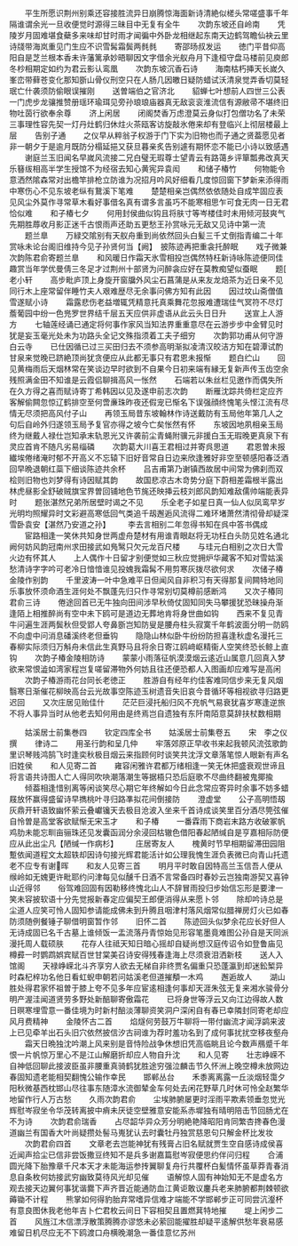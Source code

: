<!-- { "loadSidebar": true } -->
　　平生所愿识荆州别乘还容接胜流异日崩腾惊海面新诗清絶似槎头常嗟盛事千年隔谁谓余光一旦收便觉时源得三昧目中无复有全牛
　　次韵东坡还自岭南
　　凭陵岁月固难堪食蘗多来味却甘时雨才闻徧中外卧龙相继起东南天边鹤驾瞻仙袂云里诗牋带海岚重见门生应不识雪髯霜鬓两毵毵
　　寄邵旸叔发运
　　徳门平昔仰高阳自是芝兰根本香未许藩篱承妙晤聊因文字借余光舣舟月下逢桓守盘马楼前见庾郎冬杪相期定如约为君云影认鸾凰
　　次韵东坡沉香石诗
　　海南枯朽挿天长嵗久峯峦带藓苍变化那知斵山骨仪刑空只在人肠几因皦日疑防蜡试沃清泉觉弄香切莫轻珉亡什袭须防偷眼误摧刚
　　送曽端伯之官济北
　　貂蝉七叶想前人四世三公表一门虎步龙骧推赞册瑶环瑜珥见旁孙琅琅庙器真无敌衮衮淮流信有源敝帚不堪终旧物吐茵行欲奉余尊
　　济上闲居
　　闭阁焚香万虑澄莫云身似打包僧功名了未荣三事理性容先契一灯丹灶鹤归休炷火茶瓯客访旋敲氷倦来却有登临兴上彻层楼最上层
　　告别子通
　　之仪早从粹翁子权游于门下实为旧物也而子通之贤葢愿见者非一朝夕于是逾月既防分榻延挹又获旦暮亲炙告别遽有期怀恋不能已小诗以致感遇
　　谢庭兰玉旧闻名早嵗风流接二兄白璧无瑕尊士望青云有路蔼乡评箪瓢弗改真天乐簮绂相高半学生授馆不为经宿去知心黄宪异袁闳
　　和储子椿竹
　　何物能令意洒然隂森常对出檐竿排枪立防谁为况招月吟风好细看几度惊回窗下梦新来添得雨中寒伤心不见东坡老纵有鵞溪下笔难
　　楚楚相亲岂偶然依依随处自成竿固应表见风尘外莫作寻常草木看好事借名真有谓多言虽巧不能寒相思乍可食无肉一日无君恰似难
　　和子椿七夕
　　何用封侯曲似钩且将肤寸等岑楼佳时未用倾河鼓爽气先期胜蓐收月影正迷千古恨雨声还助五更愁王孙赏咏元无敌又见诗中第一流
　　题兰臯
　　万緑交隂别有天舣舟重到尚依然回头白髪三千丈倒指青编二十年赏咏未论台阁旧维持今见子孙贤何当【阙】　披陈迹再把重衾托醉眠
　　戏子微兼次韵陈君俞寄题兰臯
　　和风暖日作霜天氷雪相投岂偶然特枉新诗咏陈迹便同佳趣赏当年学优曼倩三冬足才过荆州十部贤为问醉衾应好在莫教痴望似蚕眠
　　题老小轩
　　高步毗庐顶上身旋开窗牖外风尘石菖蒲是从来友龙焙茶为近日亲不见同行木上座常留伴睡竹夫人艰难歴尽无余事问佛方知有此因
　　因过坟山斋僧值雪遂赋小诗
　　霜露悲伤老益増辄凭精意托真乘舞花忽报难遭瑞佳气冥符不尽灯薝葡园中纷一色兠罗世界结千层五天应供非虚语从此云头日日升
　　送宣上人游方
　　七轴莲经诵已通定将何事作家风当知法界重重意尽在云游步步中金臂见时犹是妄玉毫光处未为功路头全记文殊指须着工夫子细穷
　　次韵郭功甫从何守游白云寺
　　已仕因循已过三买田归去不须参高明渐拟凌清汉皎洁方知在碧潭试酌甘泉来觉晚已跻絶顶尚犹贪便应从此都无事只有君恩未报惭
　　题白纻山
　　回见黄梅雨后天烟林常在笑谈边早时欲到不自果今日初来端有縁无复新声传玉齿空余残照满金田不知谁是云霞侣聊揖高风一怅然
　　石端若以朱丝栏见邀作而偶失所在久方得之喜而赋诗寄丁希韩因以见及遂申前志次韵
　　断雁沈踪共倚栏定应齐客解偷闗忽惊辽鹤排空至何啻亷珠昨夜还假宠已惭名下误强顔终愧笔头悭江流有尽情无尽须把高风付子山
　　再领玉局昔东坡翰林作诗送戴防有玉局他年第几人之句后自岭外归遂领玉局予复官亦得之坡今亡矣怅然有怀
　　东坡因地夙相亲玉局终为继戴人禄仕岂知承末轨恩光又许袭前尘青蝇附骥元非援白玉无瑕晚更真泉下有灵应首肯不随凡劣易缁磷
　　次韵葛大川喜王君相过并寄呉思道
　　君恩曽未报纎埃倦绪淹时郁不开高义不忘辕下旧好音常自日边来欣逢雅好非空至顿感阳春泛酒回早晩退朝红蘂下细谈陈迹共余杯
　　吕吉甫第乃谢镇西故居中间常为佛刹而双桧则旧物也刘梦得有诗因赋其韵
　　故国悲凉古木竒势分庭下蔚相差霜根半露出林虎昼影全舒破贼旗宝界曽回铺地色节旄还映挿云枝刘郎风韵知难敌儒帅端能表异时
　　题张湛然兄弟所居壁时谒之不见
　　乐全老子如星日真一仙人似凤鸾早岁光明均照耀异时文彩避高寒低回气类追千刼邂逅风流得二难环堵萧然清彻骨却疑深雪卧袁安【湛然乃安道之孙】
　　李去言相别二年忽得书知在呉中答书偶成
　　宦路相逢一笑休共知身世两虚舟楚材有用谁青眼赵将无功枉白头防见姓名通北阙何妨风韵冠南州求田接武如鳬鹥只欠元龙百尺楼
　　与珪元白相别之次日大雪火边有怀其人
　　上人偶作十日留才别便觉如三秋应觉拥炉华藏客不知对雪姑溪愁清诗字字吟可老冷日愔愔谁见投媿我霜髯不用剪寒灰拨尽欲何求
　　次储子椿金陵作别韵
　　千里波涛一叶中急难平日但闻风自非积习有天得那复间闗特地同乐事放怀须命酒生涯何处不飘蓬先归只作寻常别切莫樽前感断鸿
　　又次子椿同君俞三诗
　　倦途回首已无牛独向田间涉早秋倚仗固知同失马攀援犹恐昧操舟渐逢陌上相推醉尚有空中未下鸥可是道边无葬地肯将身世曲如钩
　　西来不复见青牛问遍生涯两鬓秋但受郢人夸鼻斵岂知防叟是腰舟柱头寂寞千年鹤波面分明一防鸥不向虚中问消息磻溪终老但垂钩
　　隐隐山林似卧牛纷纷防担喜逢秋虚名漫托三春柳实际须归万斛舟未信此生真野马且将余日寄江鸥﨑岖精衞人空笑终恐长鲸上直钩
　　次韵子椿金陵相防诗
　　蒙蒙小雨落征帆漠漠烟云逺近山属意几回真入梦欲来常恨澁如湾家程岂复嗟留滞物外何妨且往还便恐都人入图画却应难写是高闲
　　次韵子椿游雨花台同长老徳正
　　胜游自有经年约佳客难同信步来无复风烟翳寒日渐催花柳映高台云光故事空陈迹玉树遗音失旧哀今昔循环等相视欲寻归路更迟回
　　又次庄居见贻佳什
　　茫茫巨浸托船归风不充帆气易衰犹喜岁寒逢逆旅不将人事异当时从他老去知何用由是终焉岂自遗独有东阡南陌意莫辞扶杖数相期





　　姑溪居士前集巻四
　　钦定四库全书
　　姑溪居士前集卷五
　　宋　李之仪　撰
　　律诗二
　　用圣行韵和呈几仲
　　牢落郊原正早收书来起我顿风流弦歌韵里识琴贱鸿鹄飞时逢奕秋极目烟云来指顾何时谈笑共沈浮文章落笔惊人眼新有声名旧姓侯
　　和人见寄二首
　　雍容闲雅许君都万绪相逢一笑无休把盛衰观世谛且将言语共诗图人亡人得同吹吷潮落潮生等据梧只恐后庭歌不尽曲终翻被鬼揶揄
　　倾葢相逢惜别离等闲谈笑尽心期它年终解如今日此念常应寄异时余事不妨多蜡屐放怀赢得盛留诗早擕桃叶寻归路凖拟花间倒接防
　　澄虚堂
　　公子高明悟刼灰鼎开轩语致幽怀萦云叠巘镵天去极目沧波入坐来千首诗成谈笑里百分酒尽筦弦催自怜曽是高堂客欲赋惭无宋玉才
　　和子椿
　　一番霖雨下商岩末路方收破冢帆鸡肋未能忘甽亩骊珠还见发囊函润分余浸回枯辙色借阳春起陋缄自是亨嘉相际防便应从此出尘凡【陋缄一作病杉】
　　庄居寄友人
　　槐黄时节早相期留滞田园阻蹔依闻道程文太超轶却因诗句接光辉君能活计如公理我愧生涯负表微已向青山托遗老不应专有谢晖
　　和友人见寄三首
　　明月平时敢自因特高兰玉信吾人便从缑岭如无媿更许毗耶约问津每见似醺千日酒不言常备四时春妙云岂独南游契又喜钟山近得邻
　　俗驾难回固有因勒移终愧北山人不辞冒雨投归步始信忘形是要津一笑未容披软语十分先觉报新春定应偏契王郎便消得从来愿卜邻
　　除却吟诗总是尘道人应笑可怜人固知参请能成佛未到升腾且咽津村落风烟常似腊禅房灯火已如春防须随例餐锤子聊借明窗暂作邻
　　旧怀二首
　　陈迹回头似梦余花应长好但人无诗成固已名千古墓上谁倾饭一盂流落丹青惊始见形容笔墨竟难图公孙自是天同派漫托周人载硕肤
　　花存人往祗天知日暗心摇却自疑尚想汉庭传诏令如登鲁庙见樽彛一时鹦鹉娯宾赋百世甘棠美召诗安得残春逢海上尽须衰泪洒新枝
　　送人入馆阁
　　天禄峥嵘北斗齐享穷人欲去无梯自非终贾名偏重只恐蓬瀛到却迷鈆椠异时森杞梓功名他日看虹蜺申朝若问姑溪老但道摧頺一木鸡
　　邂逅故人
　　湖山胜处得君家怀祖曽于膝上夸不见多年应宦逺相逢何事却天涯朱弦无复来湘水骏骨分明产渥洼闻道贤劳多野处新醅聊寄傲霜花
　　已将身世等浮云又向江边得故人数日暝寒埋雪意一番佳境为时新村醅淡薄聊资笑洞户深闲自有春已幸隣封同寄老却应风月费精神
　　金陵怀古二首
　　焰燧何劳鼓万牛聊将一带付幽流才闻浮鹢来波上已见牵羊出石头旧穴依然披信汐古祠谁为荐时羞功名到了成何事扰扰空移夜壑舟
　　霜天日晩独沈吟潮上风来别是音恃险战争休想旧凭高临眺且论今数声鴈蹙千年恨一片帆惊万里心不是江山解磨折却应人物自升沈
　　和人见寄
　　壮志峥嵘不自神低回聊此接波臣虽非腰重真骑鹤犹胜途穷强泣麟击节久怀洲上晚空樽未放网边春固知遗老能相契翻愧公输作幸民
　　邯郸丛台
　　禾黍离离露一丘淡烟轻霭夕阳秋微基西枕邯山尽往事东随漳水流御辇金车何处去闲花野草几时休可怜全赵繁华地留作行人万古愁
　　久雨次韵君俞
　　尘埃肺腑屡更时淫雨平欺素领垂忽觉光辉慰岑寂坐令华茂转离披中痟未厌徒空壁雅意安能系赤墀独有晴明陪击节回肠尤在不为诗
　　次韵君俞瑞香
　　占尽韶华异众芳分明絶艳降昭阳肯同繁杏搀春色漫道幽兰有国香大叶尚疑攒处髻马嵬犹认去时囊牡丹独赏慈恩句只解金杯比发妆
　　次韵君俞四首
　　文章老去岂能神犹有残膏占旧名赋就贾生空自感诗成侯喜近闻声拾尘已信非尝饭撒豆终知不是兵多谢嘉篇慰岑寂便思约伴问归程
　　合浦圆光降下胎豫章千尺本天才未能海运参抟翼聊复舟行共覆杯白髪情怀虽草莽青春消息自条枚何妨接武穷幽致莫待风光却见催
　　语解惊人固有神始知无不是虚名方观去接天边翼何事犹谐爨下声齐晋近能通防血江黄讵敢议鏖兵老来肺腑都荆棘顿欲薅锄不计程
　　熊掌如何得豹胎弃常嗜异信难才端能不学邯郸步正可同尝沆瀣杯有意良图休我老他年吉卜伫君枚云间日下容相契且置燃萁特地摧
　　堤上闲步二首
　　风旌江木信漂浮散策腾腾亦谬悠未必萦回能擢胜却疑平逺解供愁年衰易感难留日机尽应无不下鸥渡口舟横晚潮急一番佳意忆苏州

